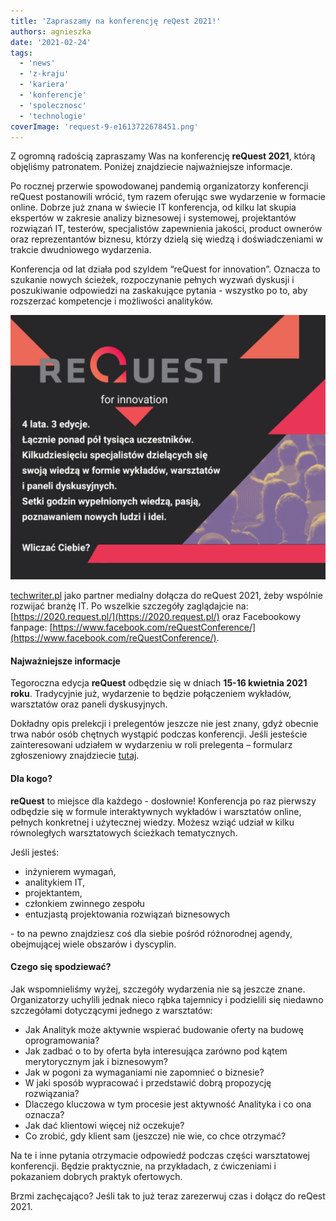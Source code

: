 ```yaml
---
title: 'Zapraszamy na konferencję reQest 2021!'
authors: agnieszka
date: '2021-02-24'
tags:
  - 'news'
  - 'z-kraju'
  - 'kariera'
  - 'konferencje'
  - 'spolecznosc'
  - 'technologie'
coverImage: 'request-9-e1613722678451.png'
---
```


Z ogromną radością zapraszamy Was na konferencję **reQuest 2021**, którą
objęliśmy patronatem. Poniżej znajdziecie najważniejsze informacje.

<!--truncate-->

Po rocznej przerwie spowodowanej pandemią organizatorzy konferencji reQuest
postanowili wrócić, tym razem oferując swe wydarzenie w formacie online. Dobrze
już znana w świecie IT konferencja, od kilku lat skupia ekspertów w zakresie
analizy biznesowej i systemowej, projektantów rozwiązań IT, testerów,
specjalistów zapewnienia jakości, product ownerów oraz reprezentantów biznesu,
którzy dzielą się wiedzą i doświadczeniami w trakcie dwudniowego wydarzenia.

Konferencja od lat działa pod szyldem “reQuest for innovation”. Oznacza to
szukanie nowych ścieżek, rozpoczynanie pełnych wyzwań dyskusji i poszukiwanie
odpowiedzi na zaskakujące pytania - wszystko po to, aby rozszerzać kompetencje i
możliwości analityków.

![](images/request-7-e1613722544715.png)

[techwriter.pl](http://techwriter.pl/) jako partner medialny dołącza do reQuest
2021, żeby wspólnie rozwijać branżę IT. Po wszelkie szczegóły zaglądajcie na:
[https://2020.request.pl/](https://2020.request.pl/) oraz Facebookowy fanpage:
[https://www.facebook.com/reQuestConference/](https://www.facebook.com/reQuestConference/).

#### **Najważniejsze informacje**

Tegoroczna edycja **reQuest** odbędzie się w dniach **15-16 kwietnia 2021**
**roku**. Tradycyjnie już, wydarzenie to będzie połączeniem wykładów, warsztatów
oraz paneli dyskusyjnych.

Dokładny opis prelekcji i prelegentów jeszcze nie jest znany, gdyż obecnie trwa
nabór osób chętnych wystąpić podczas konferencji. Jeśli jesteście zainteresowani
udziałem w wydarzeniu w roli prelegenta – formularz zgłoszeniowy znajdziecie
[tutaj](https://docs.google.com/forms/d/e/1FAIpQLSd5Kq3rAfybB0gmi4i_KIpHG40l6o_EDbqNla5Pg07yf7jSRw/viewform).

#### Dla kogo?

**reQuest** to miejsce dla każdego - dosłownie! Konferencja po raz pierwszy
odbędzie się w formule interaktywnych wykładów i warsztatów online, pełnych
konkretnej i użytecznej wiedzy. Możesz wziąć udział w kilku równoległych
warsztatowych ścieżkach tematycznych.

Jeśli jesteś:

- inżynierem wymagań,
- analitykiem IT,
- projektantem,
- członkiem zwinnego zespołu
- entuzjastą projektowania rozwiązań biznesowych

\- to na pewno znajdziesz coś dla siebie pośród różnorodnej agendy, obejmującej
wiele obszarów i dyscyplin.

#### Czego się spodziewać?

Jak wspomnieliśmy wyżej, szczegóły wydarzenia nie są jeszcze znane.
Organizatorzy uchylili jednak nieco rąbka tajemnicy i podzielili się niedawno
szczegółami dotyczącymi jednego z warsztatów:

- Jak Analityk może aktywnie wspierać budowanie oferty na budowę oprogramowania?
- Jak zadbać o to by oferta była interesująca zarówno pod kątem merytorycznym
  jak i biznesowym?
- Jak w pogoni za wymaganiami nie zapomnieć o biznesie?
- W jaki sposób wypracować i przedstawić dobrą propozycję rozwiązania?
- Dlaczego kluczowa w tym procesie jest aktywność Analityka i co ona oznacza?
- Jak dać klientowi więcej niż oczekuje?
- Co zrobić, gdy klient sam (jeszcze) nie wie, co chce otrzymać?

Na te i inne pytania otrzymacie odpowiedź podczas części warsztatowej
konferencji. Będzie praktycznie, na przykładach, z ćwiczeniami i pokazaniem
dobrych praktyk ofertowych.

Brzmi zachęcająco? Jeśli tak to już teraz zarezerwuj czas i dołącz do
reQest 2021.
